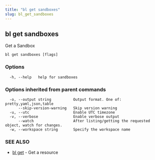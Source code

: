 ```yaml
---
title: "bl get sandboxes"
slug: bl_get_sandboxes
---
```

## bl get sandboxes

Get a Sandbox

```
bl get sandboxes [flags]
```

### Options

```
  -h, --help   help for sandboxes
```

### Options inherited from parent commands

```
  -o, --output string          Output format. One of: pretty,yaml,json,table
      --skip-version-warning   Skip version warning
  -u, --utc                    Enable UTC timezone
  -v, --verbose                Enable verbose output
      --watch                  After listing/getting the requested object, watch for changes.
  -w, --workspace string       Specify the workspace name
```

### SEE ALSO

* [bl get](bl_get.md)	 - Get a resource

